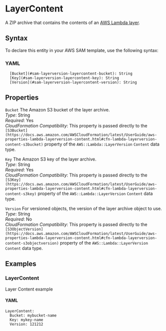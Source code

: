 # LayerContent<a name="sam-property-layerversion-layercontent"></a>

A ZIP archive that contains the contents of an [AWS Lambda layer](https://docs.aws.amazon.com/lambda/latest/dg/configuration-layers.html)\.

## Syntax<a name="sam-property-layerversion-layercontent-syntax"></a>

To declare this entity in your AWS SAM template, use the following syntax:

### YAML<a name="sam-property-layerversion-layercontent-syntax.yaml"></a>

```
  [Bucket](#sam-layerversion-layercontent-bucket): String
  [Key](#sam-layerversion-layercontent-key): String
  [Version](#sam-layerversion-layercontent-version): String
```

## Properties<a name="sam-property-layerversion-layercontent-properties"></a>

 `Bucket`   <a name="sam-layerversion-layercontent-bucket"></a>
The Amazon S3 bucket of the layer archive\.  
*Type*: String  
*Required*: Yes  
*CloudFormation Compatibility*: This property is passed directly to the `[S3Bucket](https://docs.aws.amazon.com/AWSCloudFormation/latest/UserGuide/aws-properties-lambda-layerversion-content.html#cfn-lambda-layerversion-content-s3bucket)` property of the `AWS::Lambda::LayerVersion` `Content` data type\.

 `Key`   <a name="sam-layerversion-layercontent-key"></a>
The Amazon S3 key of the layer archive\.  
*Type*: String  
*Required*: Yes  
*CloudFormation Compatibility*: This property is passed directly to the `[S3Key](https://docs.aws.amazon.com/AWSCloudFormation/latest/UserGuide/aws-properties-lambda-layerversion-content.html#cfn-lambda-layerversion-content-s3key)` property of the `AWS::Lambda::LayerVersion` `Content` data type\.

 `Version`   <a name="sam-layerversion-layercontent-version"></a>
For versioned objects, the version of the layer archive object to use\.  
*Type*: String  
*Required*: No  
*CloudFormation Compatibility*: This property is passed directly to the `[S3ObjectVersion](https://docs.aws.amazon.com/AWSCloudFormation/latest/UserGuide/aws-properties-lambda-layerversion-content.html#cfn-lambda-layerversion-content-s3objectversion)` property of the `AWS::Lambda::LayerVersion` `Content` data type\.

## Examples<a name="sam-property-layerversion-layercontent--examples"></a>

### LayerContent<a name="sam-property-layerversion-layercontent--examples--layercontent"></a>

Layer Content example

#### YAML<a name="sam-property-layerversion-layercontent--examples--layercontent--yaml"></a>

```
LayerContent:
  Bucket: mybucket-name
  Key: mykey-name
  Version: 121212
```
